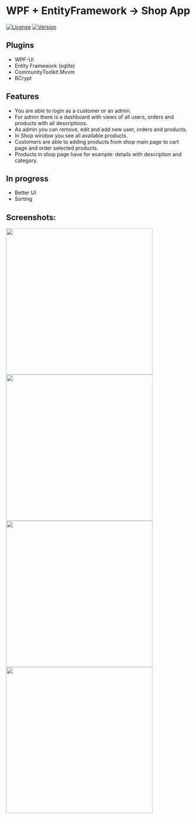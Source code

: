 # WPF + EntityFramework -> Shop App

[![License](https://img.shields.io/badge/license-MIT-blue.svg)](https://opensource.org/licenses/MIT)
[![Version](https://img.shields.io/badge/version-v0.5.3-brightgreen.svg)](https://github.com/WebSpruce/mauiOperationsOnObjects/releases)

## Plugins
- WPF-UI
- Entity Framework (sqlite)
- CommunityToolkit.Mvvm
- BCrypt

## Features

- You are able to login as a customer or an admin.
- For admin there is a dashboard with views of all users, orders and products with all descriptions.
- As admin you can remove, edit and add new user, orders and products.
- In Shop window you see all available products.
- Customers are able to adding products from shop main page to cart page and order selected products.
- Products in shop page have for example: details with description and category.

## In progress

- Better UI
- Sorting

## Screenshots:
<img src="https://github.com/WebSpruce/WpfListEntityFramework/assets/117351406/3087b3c3-a8eb-4ce7-a9b8-125b0ef0d305" width=400>
<img src="https://github.com/WebSpruce/WpfListEntityFramework/assets/117351406/2d2ce34e-b4e2-412e-afa8-3919dd7e982a" width=400>
<img src="https://github.com/WebSpruce/WpfListEntityFramework/assets/117351406/c7ae481a-da3a-4cbb-b604-999ff151902a" width=400>
<img src="https://github.com/WebSpruce/WpfListEntityFramework/assets/117351406/7d55af31-ed98-4515-87f1-9b9290302f96" width=400>
